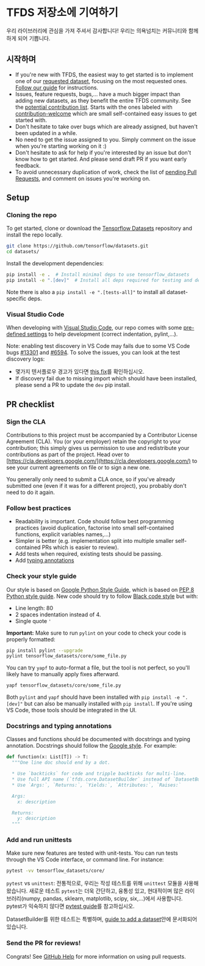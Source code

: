 # TFDS 저장소에 기여하기

우리 라이브러리에 관심을 가져 주셔서 감사합니다! 우리는 의욕넘치는 커뮤니티와 함께하게 되어 기쁩니다.

## 시작하며

- If you're new with TFDS, the easiest way to get started is to implement one of our [requested dataset](https://github.com/tensorflow/datasets/issues?q=is%3Aissue+is%3Aopen+label%3A%22dataset+request%22+sort%3Areactions-%2B1-desc), focusing on the most requested ones. [Follow our guide](https://www.tensorflow.org/datasets/add_dataset) for instructions.
- Issues, feature requests, bugs,... have a much bigger impact than adding new datasets, as they benefit the entire TFDS community. See the [potential contribution list](https://github.com/tensorflow/datasets/issues?utf8=%E2%9C%93&q=is%3Aissue+is%3Aopen+-label%3A%22dataset+request%22+). Starts with the ones labeled with [contribution-welcome](https://github.com/tensorflow/datasets/issues?q=is%3Aissue+is%3Aopen+label%3A%22contributions+welcome%22) which are small self-contained easy issues to get started with.
- Don't hesitate to take over bugs which are already assigned, but haven't been updated in a while.
- No need to get the issue assigned to you. Simply comment on the issue when you're starting working on it :)
- Don't hesitate to ask for help if you're interested by an issue but don't know how to get started. And please send draft PR if you want early feedback.
- To avoid unnecessary duplication of work, check the list of [pending Pull Requests](https://github.com/tensorflow/datasets/pulls), and comment on issues you're working on.

## Setup

### Cloning the repo

To get started, clone or download the [Tensorflow Datasets](https://github.com/tensorflow/datasets) repository and install the repo locally.

```sh
git clone https://github.com/tensorflow/datasets.git
cd datasets/
```

Install the development dependencies:

```sh
pip install -e .  # Install minimal deps to use tensorflow_datasets
pip install -e ".[dev]"  # Install all deps required for testing and development
```

Note there is also a `pip install -e ".[tests-all]"` to install all dataset-specific deps.

### Visual Studio Code

When developing with [Visual Studio Code](https://code.visualstudio.com/), our repo comes with some [pre-defined settings](https://github.com/tensorflow/datasets/tree/master/.vscode/settings.json) to help development (correct indentation, pylint,...).

Note: enabling test discovery in VS Code may fails due to some VS Code bugs [#13301](https://github.com/microsoft/vscode-python/issues/13301) and [#6594](https://github.com/microsoft/vscode-python/issues/6594). To solve the issues, you can look at the test discovery logs:

- 몇가지 텐서플로우 경고가 있다면 [this fix](https://github.com/microsoft/vscode-python/issues/6594#issuecomment-555680813)를 확인하십시오.
- If discovery fail due to missing import which should have been installed, please send a PR to update the `dev` pip install.

## PR checklist

### Sign the CLA

Contributions to this project must be accompanied by a Contributor License Agreement (CLA). You (or your employer) retain the copyright to your contribution; this simply gives us permission to use and redistribute your contributions as part of the project. Head over to [https://cla.developers.google.com/](https://cla.developers.google.com/) to see your current agreements on file or to sign a new one.

You generally only need to submit a CLA once, so if you've already submitted one (even if it was for a different project), you probably don't need to do it again.

### Follow best practices

- Readability is important. Code should follow best programming practices (avoid duplication, factorise into small self-contained functions, explicit variables names,...)
- Simpler is better (e.g. implementation split into multiple smaller self-contained PRs which is easier to review).
- Add tests when required, existing tests should be passing.
- Add [typing annotations](https://docs.python.org/3/library/typing.html)

### Check your style guide

Our style is based on [Google Python Style Guide](https://github.com/google/styleguide/blob/gh-pages/pyguide.md), which is based on [PEP 8 Python style guide](https://www.python.org/dev/peps/pep-0008). New code should try to follow [Black code style](https://github.com/psf/black/blob/master/docs/the_black_code_style.md) but with:

- Line length: 80
- 2 spaces indentation instead of 4.
- Single quote `'`

**Important:** Make sure to run `pylint` on your code to check your code is properly formatted:

```sh
pip install pylint --upgrade
pylint tensorflow_datasets/core/some_file.py
```

You can try `yapf` to auto-format a file, but the tool is not perfect, so you'll likely have to manually apply fixes afterward.

```sh
yapf tensorflow_datasets/core/some_file.py
```

Both `pylint` and `yapf` should have been installed with `pip install -e ".[dev]"` but can also be manually installed with `pip install`. If you're using VS Code, those tools should be integrated in the UI.

### Docstrings and typing annotations

Classes and functions should be documented with docstrings and typing annotation. Docstrings should follow the [Google style](https://google.github.io/styleguide/pyguide.html#383-functions-and-methods). For example:

```python
def function(x: List[T]) -> T:
  """One line doc should end by a dot.

  * Use `backticks` for code and tripple backticks for multi-line.
  * Use full API name (`tfds.core.DatasetBuilder` instead of `DatasetBuilder`)
  * Use `Args:`, `Returns:`, `Yields:`, `Attributes:`, `Raises:`

  Args:
    x: description

  Returns:
    y: description
  """
```

### Add and run unittests

Make sure new features are tested with unit-tests. You can run tests through the VS Code interface, or command line. For instance:

```sh
pytest -vv tensorflow_datasets/core/
```

`pytest` vs `unittest`: 전통적으로, 우리는 작성 테스트를 위해 `unittest` 모듈을 사용해왔습니다. 새로운 테스트 `pytest`는 더욱 간단하고, 융통성 있고, 현대적이며 많은 라이브러리(numpy, pandas, sklearn, matplotlib, scipy, six,...)에서 사용합니다. pytest가 익숙하지 않다면 [pytest guide](https://docs.pytest.org/en/stable/getting-started.html#getstarted)를 참고하십시오.

DatasetBuilder를 위한 테스트는 특별하며,  [guide to add a dataset](https://github.com/tensorflow/datasets/tree/master/docs/add_dataset.md#test-your-dataset)안에 문서화되어 있습니다.

### Send the PR for reviews!

Congrats! See [GitHub Help](https://help.github.com/articles/about-pull-requests/) for more information on using pull requests.

